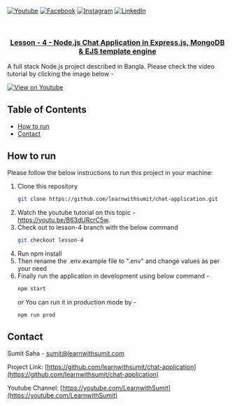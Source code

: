 [![Youtube][youtube-shield]][youtube-url]
[![Facebook][facebook-shield]][facebook-url]
[![Instagram][instagram-shield]][instagram-url]
[![LinkedIn][linkedin-shield]][linkedin-url]

<br />
<p align="center">
  <h3 align="center"><a href="https://github.com/learnwithsumit/chat-application/tree/lesson-4">Lesson - 4 - Node.js Chat Application in Express.js, MongoDB & EJS template engine</a></h3>

A full stack Node.js project described in Bangla. Please check the video tutorial by clicking the image below -

[![View on Youtube](http://img.youtube.com/vi/B63dURcrC5w/0.jpg)](https://youtu.be/B63dURcrC5w)

<!-- TABLE OF CONTENTS -->

## Table of Contents

- [How to run](#how-to-run)
- [Contact](#contact)

<!-- HOW TO RUN -->

## How to run

Please follow the below instructions to run this project in your machine:

1. Clone this repository
   ```sh
   git clone https://github.com/learnwithsumit/chat-application.git
   ```
2. Watch the youtube tutorial on this topic - https://youtu.be/B63dURcrC5w.
3. Check out to lesson-4 branch with the below command
   ```sh
   git checkout lesson-4
   ```
4. Run npm install
5. Then rename the .env.example file to ".env" and change values as per your need
6. Finally run the application in development using below command -
   ```sh
   npm start
   ```
   or
   You can run it in production mode by -
   ```sh
   npm run prod
   ```

<!-- CONTACT -->

## Contact

Sumit Saha - [sumit@learnwithsumit.com](mailto:sumit@learnwithsumit.com)

Project Link: [https://github.com/learnwithsumit/chat-application](https://github.com/learnwithsumit/chat-application)

Youtube Channel: [https://youtube.com/LearnwithSumit](https://youtube.com/LearnwithSumit)

<!-- MARKDOWN LINKS & IMAGES -->

[youtube-shield]: https://img.shields.io/badge/-Youtube-black.svg?style=flat-square&logo=youtube&color=555&logoColor=white
[youtube-url]: https://youtube.com/LearnwithSumit
[facebook-shield]: https://img.shields.io/badge/-Facebook-black.svg?style=flat-square&logo=facebook&color=555&logoColor=white
[facebook-url]: https://facebook.com/letslearnwithsumit
[instagram-shield]: https://img.shields.io/badge/-Instagram-black.svg?style=flat-square&logo=instagram&color=555&logoColor=white
[instagram-url]: https://instagram.com/learnwithsumit
[linkedin-shield]: https://img.shields.io/badge/-LinkedIn-black.svg?style=flat-square&logo=linkedin&colorB=555
[linkedin-url]: https://linkedin.com/company/learnwithsumit
